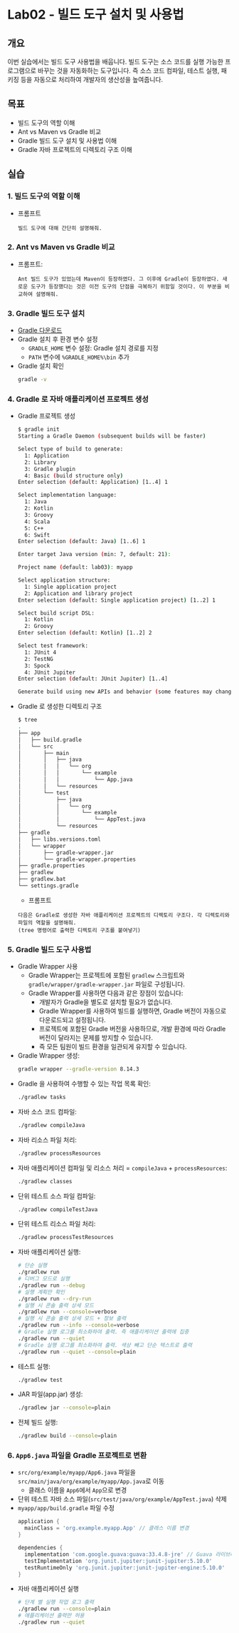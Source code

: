 # Lab02 - 빌드 도구 설치 및 사용법

## 개요
이번 실습에서는 빌드 도구 사용법을 배웁니다. 빌드 도구는 소스 코드를 실행 가능한 프로그램으로 바꾸는 것을 자동화하는 도구입니다. 즉 소스 코드 컴파일, 테스트 실행, 패키징 등을 자동으로 처리하여 개발자의 생산성을 높여줍니다.

## 목표
- 빌드 도구의 역할 이해
- Ant vs Maven vs Gradle 비교
- Gradle 빌드 도구 설치 및 사용법 이해
- Gradle 자바 프로젝트의 디렉토리 구조 이해

## 실습

### 1. 빌드 도구의 역할 이해
- 프롬프트
  ```text
  빌드 도구에 대해 간단히 설명해줘.
  ```

### 2. Ant vs Maven vs Gradle 비교

- 프롬프트:
  ```text
  Ant 빌드 도구가 있었는데 Maven이 등장하였다. 그 이후에 Gradle이 등장하였다. 새로운 도구가 등장했다는 것은 이전 도구의 단점을 극복하기 위함일 것이다. 이 부분을 비교하여 설명해줘.
  ```

### 3. Gradle 빌드 도구 설치
- [Gradle 다운로드](https://gradle.org/install/)
- Gradle 설치 후 환경 변수 설정
  - `GRADLE_HOME` 변수 설정: Gradle 설치 경로를 지정
  - `PATH` 변수에 `%GRADLE_HOME%\bin` 추가
- Gradle 설치 확인
  ```bash
  gradle -v
  ```

### 4. Gradle 로 자바 애플리케이션 프로젝트 생성 
- Gradle 프로젝트 생성
  ```bash
  $ gradle init
  Starting a Gradle Daemon (subsequent builds will be faster)

  Select type of build to generate:
    1: Application
    2: Library
    3: Gradle plugin
    4: Basic (build structure only)
  Enter selection (default: Application) [1..4] 1

  Select implementation language:
    1: Java
    2: Kotlin
    3: Groovy
    4: Scala
    5: C++
    6: Swift
  Enter selection (default: Java) [1..6] 1

  Enter target Java version (min: 7, default: 21): 

  Project name (default: lab03): myapp

  Select application structure:
    1: Single application project
    2: Application and library project
  Enter selection (default: Single application project) [1..2] 1

  Select build script DSL:
    1: Kotlin
    2: Groovy
  Enter selection (default: Kotlin) [1..2] 2

  Select test framework:
    1: JUnit 4
    2: TestNG
    3: Spock
    4: JUnit Jupiter
  Enter selection (default: JUnit Jupiter) [1..4] 

  Generate build using new APIs and behavior (some features may change in the next minor release)? (default: no) [yes, no] 
  ```
- Gradle 로 생성한 디렉토리 구조
  ```bash
  $ tree
  .
  ├── app
  │   ├── build.gradle
  │   └── src
  │       ├── main
  │       │   ├── java
  │       │   │   └── org
  │       │   │       └── example
  │       │   │           └── App.java
  │       │   └── resources
  │       └── test
  │           ├── java
  │           │   └── org
  │           │       └── example
  │           │           └── AppTest.java
  │           └── resources
  ├── gradle
  │   ├── libs.versions.toml
  │   └── wrapper
  │       ├── gradle-wrapper.jar
  │       └── gradle-wrapper.properties
  ├── gradle.properties
  ├── gradlew
  ├── gradlew.bat
  └── settings.gradle
  ```
  - 프롬프트
  ```text
  다음은 Gradle로 생성한 자바 애플리케이션 프로젝트의 디렉토리 구조다. 각 디렉토리와 파일의 역할을 설명해줘.
  (tree 명령어로 출력한 디렉토리 구조를 붙여넣기)
  ```

### 5. Gradle 빌드 도구 사용법

- Gradle Wrapper 사용
  - Gradle Wrapper는 프로젝트에 포함된 `gradlew` 스크립트와 `gradle/wrapper/gradle-wrapper.jar` 파일로 구성됩니다.
  - Gradle Wrapper를 사용하면 다음과 같은 장점이 있습니다:
    - 개발자가 Gradle을 별도로 설치할 필요가 없습니다.
    - Gradle Wrapper를 사용하여 빌드를 실행하면, Gradle 버전이 자동으로 다운로드되고 설정됩니다.
    - 프로젝트에 포함된 Gradle 버전을 사용하므로, 개발 환경에 따라 Gradle 버전이 달라지는 문제를 방지할 수 있습니다.
    - 즉 모든 팀원이 빌드 환경을 일관되게 유지할 수 있습니다.
- Gradle Wrapper 생성:
  ```bash
  gradle wrapper --gradle-version 8.14.3
  ```
- Gradle 을 사용하여 수행할 수 있는 작업 목록 확인:
  ```bash
  ./gradlew tasks
  ```
- 자바 소스 코드 컴파일:
  ```bash
  ./gradlew compileJava
  ``` 
- 자바 리소스 파일 처리:
  ```bash
  ./gradlew processResources
  ```
- 자바 애플리케이션 컴파일 및 리소스 처리 = `compileJava` + `processResources`:
  ```bash
  ./gradlew classes
  ```
- 단위 테스트 소스 파일 컴파일:
  ```bash
  ./gradlew compileTestJava
  ```
- 단위 테스트 리소스 파일 처리:
  ```bash
  ./gradlew processTestResources
  ```
- 자바 애플리케이션 실행:
  ```bash
  # 단순 실행
  ./gradlew run
  # 디버그 모드로 실행
  ./gradlew run --debug
  # 실행 계획만 확인
  ./gradlew run --dry-run
  # 실행 시 콘솔 출력 상세 모드
  ./gradlew run --console=verbose
  # 실행 시 콘솔 출력 상세 모드 + 정보 출력
  ./gradlew run --info --console=verbose
  # Gradle 실행 로그를 최소화하여 출력. 즉 애플리케이션 출력에 집중
  ./gradlew run --quiet
  # Gradle 실행 로그를 최소화하여 출력. 색상 빼고 단순 텍스트로 출력
  ./gradlew run --quiet --console=plain
  ``` 
- 테스트 실행:
  ```bash
  ./gradlew test  
  ```
- JAR 파일(app.jar) 생성:
  ```bash
  ./gradlew jar --console=plain
  ```
- 전체 빌드 실행:
  ```bash
  ./gradlew build --console=plain
  ```

### 6. `App6.java` 파일을 Gradle 프로젝트로 변환

- `src/org/example/myapp/App6.java` 파일을 `src/main/java/org/example/myapp/App.java`로 이동
  - 클래스 이름을 `App6`에서 `App`으로 변경
- 단위 테스트 자바 소스 파일(`src/test/java/org/example/AppTest.java`) 삭제
- `myapp/app/build.gradle` 파일 수정
  ```groovy
  application {
    mainClass = 'org.example.myapp.App' // 클래스 이름 변경
  }

  dependencies {
    implementation 'com.google.guava:guava:33.4.8-jre' // Guava 라이브러리 추가
    testImplementation 'org.junit.jupiter:junit-jupiter:5.10.0'
    testRuntimeOnly 'org.junit.jupiter:junit-jupiter-engine:5.10.0'
  }
  ```
- 자바 애플리케이션 실행
  ```bash
  # 단계 별 실행 작업 로그 출력
  ./gradlew run --console=plain
  # 애플리케이션 출력만 허용
  ./gradlew run --quiet
  ```

